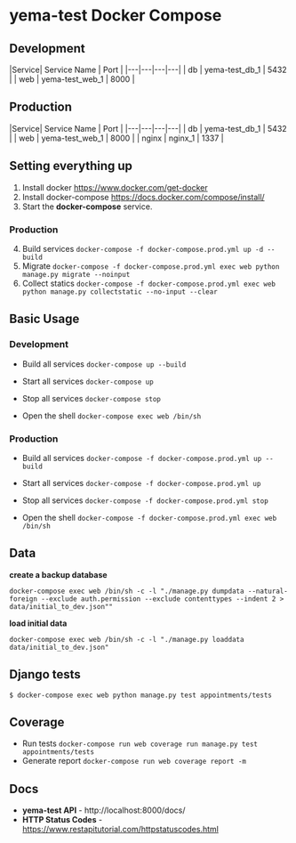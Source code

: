 # yema-test Docker Compose

## Development

|Service| Service Name | Port |
|---|---|---|---|
| db | yema-test_db_1 | 5432 |
| web | yema-test_web_1 | 8000 |

## Production

|Service| Service Name | Port |
|---|---|---|---|
| db | yema-test_db_1 | 5432 |
| web | yema-test_web_1 | 8000 |
| nginx | nginx_1 | 1337 |

## Setting everything up

1. Install docker https://www.docker.com/get-docker
2. Install docker-compose https://docs.docker.com/compose/install/
3. Start the **docker-compose** service.

### Production

4. Build services `docker-compose -f docker-compose.prod.yml up -d --build`
5. Migrate `docker-compose -f docker-compose.prod.yml exec web python manage.py migrate --noinput`
6. Collect statics `docker-compose -f docker-compose.prod.yml exec web python manage.py collectstatic --no-input --clear`

## Basic Usage

### Development

- Build all services `docker-compose up --build`

- Start all services `docker-compose up`

- Stop all services `docker-compose stop`

- Open the shell `docker-compose exec web /bin/sh`

### Production

- Build all services `docker-compose -f docker-compose.prod.yml up --build`

- Start all services `docker-compose -f docker-compose.prod.yml up`

- Stop all services `docker-compose -f docker-compose.prod.yml stop`

- Open the shell `docker-compose -f docker-compose.prod.yml exec web /bin/sh`

## Data

**create a backup database**

```
docker-compose exec web /bin/sh -c -l "./manage.py dumpdata --natural-foreign --exclude auth.permission --exclude contenttypes --indent 2 > data/initial_to_dev.json""
```

**load initial data**

```
docker-compose exec web /bin/sh -c -l "./manage.py loaddata data/initial_to_dev.json"
```

## Django tests
```
$ docker-compose exec web python manage.py test appointments/tests
```

## Coverage
- Run tests `docker-compose run web coverage run manage.py test appointments/tests`
- Generate report `docker-compose run web coverage report -m`

## Docs

* **yema-test API** - http://localhost:8000/docs/
* **HTTP Status Codes** - https://www.restapitutorial.com/httpstatuscodes.html